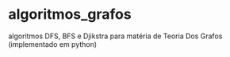 # algoritmos_grafos
algoritmos DFS, BFS e Djikstra para matéria de Teoria Dos Grafos (implementado em python)
